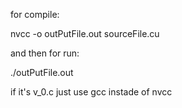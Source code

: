 for compile:

nvcc -o outPutFile.out sourceFile.cu

and then for run:

./outPutFile.out


if it's v_0.c just use gcc instade of nvcc

